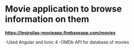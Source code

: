 # Movie application to browse information on them
**https://leojrsilao-movieapp.firebaseapp.com/movies**

-Used Angular and Ionic 4
-OMDb API for database of movies
